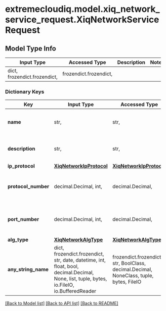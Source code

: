# extremecloudiq.model.xiq_network_service_request.XiqNetworkServiceRequest

## Model Type Info
Input Type | Accessed Type | Description | Notes
------------ | ------------- | ------------- | -------------
dict, frozendict.frozendict,  | frozendict.frozendict,  |  | 

### Dictionary Keys
Key | Input Type | Accessed Type | Description | Notes
------------ | ------------- | ------------- | ------------- | -------------
**name** | str,  | str,  | The network service name. | [optional] 
**description** | str,  | str,  | The network service name. | [optional] 
**ip_protocol** | [**XiqNetworkIpProtocol**](XiqNetworkIpProtocol.md) | [**XiqNetworkIpProtocol**](XiqNetworkIpProtocol.md) |  | [optional] 
**protocol_number** | decimal.Decimal, int,  | decimal.Decimal,  | The Network Protocol Number | [optional] value must be a 32 bit integer
**port_number** | decimal.Decimal, int,  | decimal.Decimal,  | The Network Port Number | [optional] value must be a 32 bit integer
**alg_type** | [**XiqNetworkAlgType**](XiqNetworkAlgType.md) | [**XiqNetworkAlgType**](XiqNetworkAlgType.md) |  | [optional] 
**any_string_name** | dict, frozendict.frozendict, str, date, datetime, int, float, bool, decimal.Decimal, None, list, tuple, bytes, io.FileIO, io.BufferedReader | frozendict.frozendict, str, BoolClass, decimal.Decimal, NoneClass, tuple, bytes, FileIO | any string name can be used but the value must be the correct type | [optional]

[[Back to Model list]](../../README.md#documentation-for-models) [[Back to API list]](../../README.md#documentation-for-api-endpoints) [[Back to README]](../../README.md)


